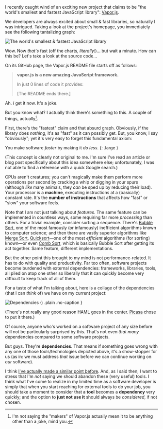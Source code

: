 I recently caught wind of an exciting new project that claims to be "the world's smallest and fastest JavaScript library": [Vapor.js](http://vaporjs.com/).

We developers are always excited about small & fast libraries, so naturally I was intrigued. Taking a look at the project's homepage, you immediately see the following tantalizing graph:

![The world's smallest & fastest JavaScript library](/images/vaporjs.jpg)

Wow. Now *that's* fast (off the charts, *literally!*)... but wait a minute. How can this be? Let's take a look at the source code...

On its GitHub page, the Vapor.js README file starts off as follows:

> **vapor.js is a new amazing JavaScript framework.**
>
> In just 0 lines of code it provides:
>
> \[The README ends there.\]

Ah. *I* get it now. It's a joke.

But you know what? I actually think there's something to this. A couple of things, actually[^couple-of-things].

First, there's the "fastest" claim and that absurd graph. Obviously, if the library does *nothing*, it's as "fast" as it can possibly get. But, you know, I say "obviously"; yet it's very easy to forget this fundamental axiom:

You make software *faster* by making it *do less*.
{: .large }

(This concept is clearly not original to me. I'm sure I've read an article or blog post specifically about this idea somewhere else; unfortunately, I was not able to find a reference with a quick Google search.)

CPUs aren't creatures; you can't magically make them perform more operations per second by cracking a whip or digging in your spurs (although *like* many animals, they *can* be sped up by reducing their load). Your processor is a **machine**, executing instructions at a (basically) constant rate. It's the **number of instructions** that affects how "fast" or "slow" your software feels.

Note that I am not just talking about *features*. The same feature can be implemented in countless ways, some requiring far more *processing* than others. For a trivial example, consider sorting a sequence. There's [Bubble Sort](http://en.wikipedia.org/wiki/Bubble_sort), one of the most famously (or infamously) inefficient algorithms known to computer science; and then there are vastly superior algorithms like [Merge Sort](http://en.wikipedia.org/wiki/Merge_sort), [Quicksort](http://en.wikipedia.org/wiki/Quicksort)—one of the most *efficient* algorithms (for sorting) known—or even [Comb Sort](http://en.wikipedia.org/wiki/Comb_sort), which is basically Bubble Sort after getting its act together. Same feature, different implementations.

But the other point this brought to my mind is not performance-related. It has to do with quality and productivity. Far too often, software projects become burdened with external dependencies: frameworks, libraries, tools, all piled on atop one other so liberally that it can quickly become very difficult to keep track of all of them.

For a taste of what I'm talking about, here is a collage of the dependencies (that I can *think* of) we have on my current project:

![Dependencies](/images/dependency-overload.jpg)
{: .plain .no-caption }

(There's not really any good reason HAML goes in the center. [Picasa](http://http://picasa.google.com/) chose to put it there.)

Of course, anyone who's worked on a software project of any size before will not be particularly surprised by this. That's not even *that many* dependencies compared to some software projects.

But guys. They're **dependencies**. That means if something goes wrong with any one of those tools/technologies depicted above, it's a show-stopper for us (as in: we must address *that* issue before we can continue working on *our* software).

I think [I've actually made a similar point before](/posts/acquired-needs-of-software-engineers.html). And, as I said then, I want to stress that I'm *not* saying we should abandon these (very useful) tools. I think what I've come to realize in my limited time as a software developer is simply that when you start reaching for external tools to do your job, you should take a moment to consider that a **tool** becomes a **dependency** very quickly; and the option to **just not use it** should always be *considered*, if not chosen.

[^couple-of-things]: I'm not saying the "makers" of Vapor.js actually mean it to be anything other than a joke, mind you.
